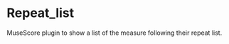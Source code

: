 Repeat_list
===========

MuseScore plugin to show a list of the measure following their repeat list.
